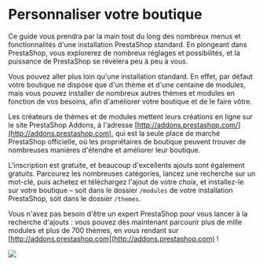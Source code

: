 # Personnaliser votre boutique

Ce guide vous prendra par la main tout du long des nombreux menus et fonctionnalités d'une installation PrestaShop standard. En plongeant dans PrestaShop, vous explorerez de nombreux réglages et possibilités, et la puissance de PrestaShop se révèlera peu à peu à vous.

Vous pouvez aller plus loin qu'une installation standard. En effet, par défaut votre boutique ne dispose que d'un thème et d'une centaine de modules, mais vous pouvez installer de nombreux autres thèmes et modules en fonction de vos besoins, afin d'améliorer votre boutique et de le faire vôtre.

Les créateurs de thèmes et de modules mettent leurs créations en ligne sur le site PrestaShop Addons, à l'adresse [http://addons.prestashop.com/](http://addons.prestashop.com), qui est la seule place de marché PrestaShop officielle, où les propriétaires de boutique peuvent trouver de nombreuses manières d'étendre et améliorer leur boutique.

L'inscription est gratuite, et beaucoup d'excellents ajouts sont également gratuits. Parcourez les nombreuses catégories, lancez une recherche sur un mot-clé, puis achetez et téléchargez l'ajout de votre choix, et installez-le sur votre boutique – soit dans le dossier `/modules` de votre installation PrestaShop, soit dans le dossier `/themes`.

Vous n'avez pas besoin d'être un expert PrestaShop pour vous lancer à la recherche d'ajouts : vous pouvez dès maintenant parcourir plus de mille modules et plus de 700 thèmes, en vous rendant sur [http://addons.prestashop.com](http://addons.prestashop.com) !

![](../.gitbook/assets/51839807.png)
